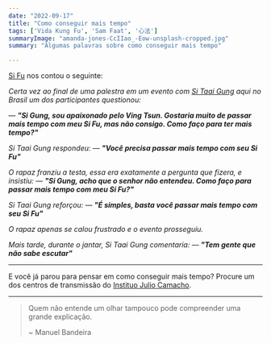 ```yaml
---
date: "2022-09-17"
title: "Como conseguir mais tempo"
tags: ['Vida Kung Fu', 'Sam Faat', '心法']
summaryImage: "amanda-jones-CcIIao_-Eow-unsplash-cropped.jpg"
summary: "Algumas palavras sobre como conseguir mais tempo"

---
```


[Si Fu](http://mestrejuliocamacho.com "Mestre Julio Camacho") nos contou o seguinte: 

*Certa vez ao final de uma palestra em um evento com [Si Taai Gung](https://moyyat.institute/ "Patriarca Moy Yat") aqui no Brasil um dos participantes questionou:*

*— __"Si Gung, sou apaixonado pelo Ving Tsun. Gostaria muito de passar mais tempo com meu Si Fu, mas não consigo. Como faço para ter mais tempo?"__*

*Si Taai Gung respondeu: — __"Você precisa passar mais tempo com seu Si Fu"__*

*O rapaz franziu a testa, essa era exatamente a pergunta que fizera, e insistiu: — __"Si Gung, acho que o senhor não entendeu. Como faço para passar mais tempo com meu Si Fu?"__*

*Si Taai Gung reforçou: — __"É simples, basta você passar mais tempo com seu Si Fu"__*

*O rapaz apenas se calou frustrado e o evento prosseguiu.*

*Mais tarde, durante o jantar, Si Taai Gung comentaria:  — __"Tem gente que não sabe escutar"__*


***

E você já parou para pensar em como conseguir mais tempo? Procure um dos centros de transmissão do [Instituo Julio Camacho](https://mestrejuliocamacho.com/os-centros/).

***

> Quem não entende um olhar tampouco pode compreender uma grande explicação.
> 
> ~ Manuel Bandeira

